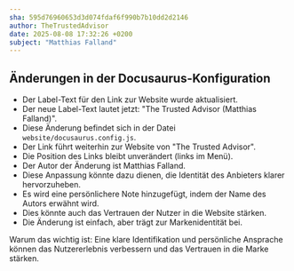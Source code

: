 ```yaml
---
sha: 595d76960653d3d074fdaf6f990b7b10dd2d2146
author: TheTrustedAdvisor
date: 2025-08-08 17:32:26 +0200
subject: "Matthias Falland"
---
```


  ## Änderungen in der Docusaurus-Konfiguration

- Der Label-Text für den Link zur Website wurde aktualisiert.
- Der neue Label-Text lautet jetzt: "The Trusted Advisor (Matthias Falland)".
- Diese Änderung befindet sich in der Datei `website/docusaurus.config.js`.
- Der Link führt weiterhin zur Website von "The Trusted Advisor".
- Die Position des Links bleibt unverändert (links im Menü).
- Der Autor der Änderung ist Matthias Falland.
- Diese Anpassung könnte dazu dienen, die Identität des Anbieters klarer hervorzuheben.
- Es wird eine persönlichere Note hinzugefügt, indem der Name des Autors erwähnt wird.
- Dies könnte auch das Vertrauen der Nutzer in die Website stärken.
- Die Änderung ist einfach, aber trägt zur Markenidentität bei.

Warum das wichtig ist: Eine klare Identifikation und persönliche Ansprache können das Nutzererlebnis verbessern und das Vertrauen in die Marke stärken.
